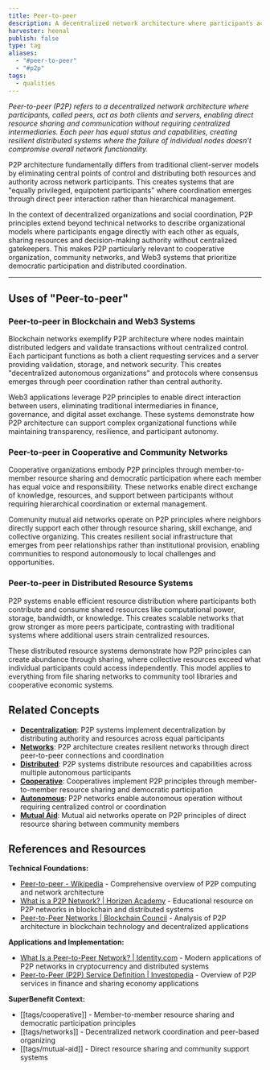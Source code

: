 ```yaml
---
title: Peer-to-peer
description: A decentralized network architecture where participants act as both clients and servers, sharing resources and communicating directly without requiring centralized intermediaries or control structures
harvester: heenal
publish: false
type: tag
aliases:
  - "#peer-to-peer"
  - "#p2p"
tags:
  - qualities
---
```


*Peer-to-peer (P2P) refers to a decentralized network architecture where participants, called peers, act as both clients and servers, enabling direct resource sharing and communication without requiring centralized intermediaries. Each peer has equal status and capabilities, creating resilient distributed systems where the failure of individual nodes doesn't compromise overall network functionality.*

P2P architecture fundamentally differs from traditional client-server models by eliminating central points of control and distributing both resources and authority across network participants. This creates systems that are "equally privileged, equipotent participants" where coordination emerges through direct peer interaction rather than hierarchical management.

In the context of decentralized organizations and social coordination, P2P principles extend beyond technical networks to describe organizational models where participants engage directly with each other as equals, sharing resources and decision-making authority without centralized gatekeepers. This makes P2P particularly relevant to cooperative organization, community networks, and Web3 systems that prioritize democratic participation and distributed coordination.

---

## Uses of "Peer-to-peer"

### Peer-to-peer in Blockchain and Web3 Systems

Blockchain networks exemplify P2P architecture where nodes maintain distributed ledgers and validate transactions without centralized control. Each participant functions as both a client requesting services and a server providing validation, storage, and network security. This creates "decentralized autonomous organizations" and protocols where consensus emerges through peer coordination rather than central authority.

Web3 applications leverage P2P principles to enable direct interaction between users, eliminating traditional intermediaries in finance, governance, and digital asset exchange. These systems demonstrate how P2P architecture can support complex organizational functions while maintaining transparency, resilience, and participant autonomy.

### Peer-to-peer in Cooperative and Community Networks

Cooperative organizations embody P2P principles through member-to-member resource sharing and democratic participation where each member has equal voice and responsibility. These networks enable direct exchange of knowledge, resources, and support between participants without requiring hierarchical coordination or external management.

Community mutual aid networks operate on P2P principles where neighbors directly support each other through resource sharing, skill exchange, and collective organizing. This creates resilient social infrastructure that emerges from peer relationships rather than institutional provision, enabling communities to respond autonomously to local challenges and opportunities.

### Peer-to-peer in Distributed Resource Systems

P2P systems enable efficient resource distribution where participants both contribute and consume shared resources like computational power, storage, bandwidth, or knowledge. This creates scalable networks that grow stronger as more peers participate, contrasting with traditional systems where additional users strain centralized resources.

These distributed resource systems demonstrate how P2P principles can create abundance through sharing, where collective resources exceed what individual participants could access independently. This model applies to everything from file sharing networks to community tool libraries and cooperative economic systems.

## Related Concepts

- **[Decentralization](tags/decentralization.md)**: P2P systems implement decentralization by distributing authority and resources across equal participants
- **[Networks](tags/networks.md)**: P2P architecture creates resilient networks through direct peer-to-peer connections and coordination
- **[Distributed](tags/distributed.md)**: P2P systems distribute resources and capabilities across multiple autonomous participants
- **[Cooperative](tags/cooperative.md)**: Cooperatives implement P2P principles through member-to-member resource sharing and democratic participation
- **[Autonomous](tags/autonomous.md)**: P2P networks enable autonomous operation without requiring centralized control or coordination
- **[Mutual Aid](tags/mutual-aid.md)**: Mutual aid networks operate on P2P principles of direct resource sharing between community members

## References and Resources

**Technical Foundations:**
- [Peer-to-peer - Wikipedia](https://en.wikipedia.org/wiki/Peer-to-peer) - Comprehensive overview of P2P computing and network architecture
- [What is a P2P Network? | Horizen Academy](https://www.horizen.io/academy/peer-to-peer-networks-p2p/) - Educational resource on P2P networks in blockchain and distributed systems
- [Peer-to-Peer Networks | Blockchain Council](https://www.blockchain-council.org/blockchain/peer-to-peer/) - Analysis of P2P architecture in blockchain technology and decentralized applications

**Applications and Implementation:**
- [What Is a Peer-to-Peer Network? | Identity.com](https://www.identity.com/peer-to-peer-network/) - Modern applications of P2P networks in cryptocurrency and distributed systems
- [Peer-to-Peer (P2P) Service Definition | Investopedia](https://www.investopedia.com/terms/p/peertopeer-p2p-service.asp) - Overview of P2P services in finance and sharing economy applications

**SuperBenefit Context:**
- [[tags/cooperative]] - Member-to-member resource sharing and democratic participation principles
- [[tags/networks]] - Decentralized network coordination and peer-based organizing
- [[tags/mutual-aid]] - Direct resource sharing and community support systems